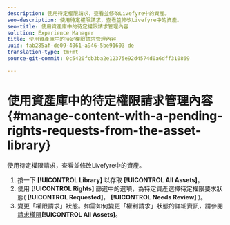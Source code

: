 ```yaml
---
description: 使用待定權限請求，查看並修改Livefyre中的資產。
seo-description: 使用待定權限請求，查看並修改Livefyre中的資產。
seo-title: 使用資產庫中的待定權限請求管理內容
solution: Experience Manager
title: 使用資產庫中的待定權限請求管理內容
uuid: fab285af-de09-4061-a946-5be91603 de
translation-type: tm+mt
source-git-commit: 0c5420fcb3ba2e12375e92d4574d0a6dff310869

---
```



# 使用資產庫中的待定權限請求管理內容{#manage-content-with-a-pending-rights-requests-from-the-asset-library}

使用待定權限請求，查看並修改Livefyre中的資產。

1. 按一下 **[!UICONTROL Library]** 以存取 **[!UICONTROL All Assets]**。
1. 使用 **[!UICONTROL Rights]** 篩選中的選項，為特定資產選擇待定權限要求狀態( **[!UICONTROL Requested]**， **[!UICONTROL Needs Review]** )。
1. 變更「權限請求」狀態。如需如何變更「權利請求」狀態的詳細資訊，請參閱 [請求權限](../c-how-requesting-rights-works/c-how-requesting-rights-works.md#c_how_requesting_rights_works)**[!UICONTROL All Assets]**。
